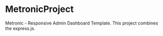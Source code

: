 # MetronicProject
Metronic - Responsive Admin Dashboard Template. This project combines the express.js.
